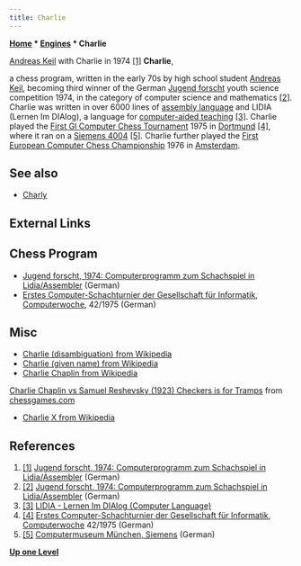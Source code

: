 ```yaml
---
title: Charlie
---
```

**[Home](Home "Home") * [Engines](Engines "Engines") * Charlie**

[](https://www.jugend-forscht.de/projektdatenbank/computerprogramm-zum-schachspiel-in-lidiaassembler.html) [Andreas Keil](Andreas_Rudin "Andreas Rudin") with Charlie in 1974 <a id="cite-note-1" href="#cite-ref-1">[1]</a>
**Charlie**,

a chess program, written in the early 70s by high school student [Andreas Keil](Andreas_Rudin "Andreas Rudin"), becoming third winner of the German [Jugend forscht](https://en.wikipedia.org/wiki/Jugend_forscht) youth science competition 1974, in the category of computer science and mathematics <a id="cite-note-2" href="#cite-ref-2">[2]</a>.
Charlie was written in over 6000 lines of [assembly language](Assembly "Assembly") and LIDIA (Lernen Im DIAlog), a language for [computer-aided teaching](https://en.wikipedia.org/wiki/Computer-aided#Teaching) <a id="cite-note-3" href="#cite-ref-3">[3]</a>. Charlie played the [First GI Computer Chess Tournament](First_GI_Computer_Chess_Tournament "First GI Computer Chess Tournament") 1975 in [Dortmund](https://en.wikipedia.org/wiki/Dortmund) <a id="cite-note-4" href="#cite-ref-4">[4]</a>, where it ran on a [Siemens 4004](https://de.wikipedia.org/wiki/Siemens_2002) <a id="cite-note-5" href="#cite-ref-5">[5]</a>. Charlie further played the [First European Computer Chess Championship](ECCC_1976 "ECCC 1976") 1976 in [Amsterdam](https://en.wikipedia.org/wiki/Amsterdam).

## See also

- [Charly](Charly "Charly")

## External Links

## Chess Program

- [Jugend forscht, 1974: Computerprogramm zum Schachspiel in Lidia/Assembler](https://www.jugend-forscht.de/projektdatenbank/computerprogramm-zum-schachspiel-in-lidiaassembler.html) (German)
- [Erstes Computer-Schachturnier der Gesellschaft für Informatik](https://www.computerwoche.de/a/computer-logik-im-koeniglichen-spiel,1205123), [Computerwoche](Computerworld#Woche "Computerworld"), 42/1975 (German)

## Misc

- [Charlie (disambiguation) from Wikipedia](https://en.wikipedia.org/wiki/Charlie)
- [Charlie (given name) from Wikipedia](<https://en.wikipedia.org/wiki/Charlie_(given_name)>)
- [Charlie Chaplin from Wikipedia](https://en.wikipedia.org/wiki/Charlie_Chaplin)

[Charlie Chaplin vs Samuel Reshevsky (1923) Checkers is for Tramps](http://www.chessgames.com/perl/chessgame?gid=1279631) from [chessgames.com](http://www.chessgames.com/index.html)

- [Charlie X from Wikipedia](https://en.wikipedia.org/wiki/Charlie_X)

## References

1. <a id="cite-ref-1" href="#cite-note-1">[1]</a> [Jugend forscht, 1974: Computerprogramm zum Schachspiel in Lidia/Assembler](https://www.jugend-forscht.de/projektdatenbank/computerprogramm-zum-schachspiel-in-lidiaassembler.html) (German)
1. <a id="cite-ref-2" href="#cite-note-2">[2]</a> [Jugend forscht, 1974: Computerprogramm zum Schachspiel in Lidia/Assembler](https://www.jugend-forscht.de/projektdatenbank/computerprogramm-zum-schachspiel-in-lidiaassembler.html) (German)
1. <a id="cite-ref-3" href="#cite-note-3">[3]</a> [LIDIA - Lernen Im DIAlog (Computer Language)](http://hopl.info/showlanguage.prx?exp=3102)
1. <a id="cite-ref-4" href="#cite-note-4">[4]</a> [Erstes Computer-Schachturnier der Gesellschaft für Informatik](https://www.computerwoche.de/a/computer-logik-im-koeniglichen-spiel,1205123), [Computerwoche](Computerworld#Woche "Computerworld") 42/1975 (German)
1. <a id="cite-ref-5" href="#cite-note-5">[5]</a> [Computermuseum München, Siemens](http://www.computermuseum-muenchen.de/computer/siemens/index.html) (German)

**[Up one Level](Engines "Engines")**

